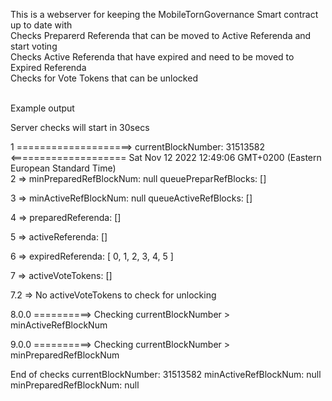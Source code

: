 This is a webserver for keeping the MobileTornGovernance Smart contract up to date with
<br>
Checks Preparerd Referenda that can be moved to Active Referenda and start voting
<br>
Checks Active Referenda that have expired and need to be moved to Expired Referenda
<br>
Checks for Vote Tokens that can be unlocked
<br>
<br>

Example output
<br>

Server checks will start in 30secs
<br>

1 ====================> currentBlockNumber: 31513582 <==================== Sat Nov 12 2022 12:49:06 GMT+0200
(Eastern European Standard Time)
<br>
2 => minPreparedRefBlockNum: null queuePreparRefBlocks: []
<br>

3 => minActiveRefBlockNum: null queueActiveRefBlocks: []
<br>

4 => preparedReferenda: []
<br>

5 => activeReferenda: []
<br>

6 => expiredReferenda: [ 0, 1, 2, 3, 4, 5 ]
<br>

7 => activeVoteTokens: []
<br>

7.2 => No activeVoteTokens to check for unlocking
<br>

8.0.0 ==========> Checking currentBlockNumber > minActiveRefBlockNum
<br>

9.0.0 ==========> Checking currentBlockNumber > minPreparedRefBlockNum
<br>

End of checks currentBlockNumber: 31513582 minActiveRefBlockNum: null minPreparedRefBlockNum: null
